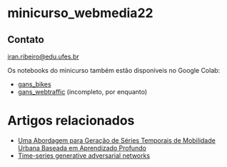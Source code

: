 # minicurso_webmedia22

## Contato

iran.ribeiro@edu.ufes.br

Os notebooks do minicurso também estão disponíveis no Google Colab:

- [gans_bikes](https://colab.research.google.com/drive/1O1UZb4vEfVx8_aYUyPrF9zYZWwuNxE8b#scrollTo=33rJVA5Sh8L_)
- [gans_webtraffic](https://colab.research.google.com/drive/1crVu0gFIGjnQFKuyQRhNUONCf4UE_h9Y) (incompleto, por enquanto)

# Artigos relacionados

- [Uma Abordagem para Geração de Séries Temporais de Mobilidade Urbana Baseada em Aprendizado Profundo](https://sol.sbc.org.br/index.php/courb/article/view/17118)
- [Time-series generative adversarial networks](https://proceedings.neurips.cc/paper/2019/file/c9efe5f26cd17ba6216bbe2a7d26d490-Paper.pdf)
